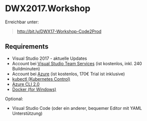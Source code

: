 # DWX2017.Workshop

Erreichbar unter: 
> http://bit.ly/DWX17-Workshop-Code2Prod

## Requirements

- Visual Studio 2017 - aktuelle Updates
- Account bei [Visual Studio Team Services](https://www.visualstudio.com/team-services/) (ist kostenlos, inkl. 240 Buildminuten)
- Account bei [Azure](https://azure.microsoft.com/de-de/free/) (ist kostenlos, 170€ Trial ist inklusive)
- [kubectl (Kubernetes Control)](https://kubernetes.io/docs/tasks/tools/install-kubectl/)
- [Azure CLI 2.0](https://docs.microsoft.com/de-de/cli/azure/install-azure-cli)
- [Docker (for Windows)](https://docs.docker.com/docker-for-windows/install/)

Optional:

- Visual Studio Code (oder ein anderer, bequemer Editor mit YAML Unterstützung)